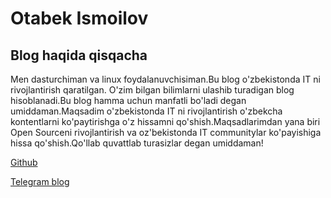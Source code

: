 # Otabek Ismoilov

## Blog haqida qisqacha

Men dasturchiman va linux foydalanuvchisiman.Bu blog o'zbekistonda IT ni rivojlantirish qaratilgan. O'zim bilgan bilimlarni ulashib turadigan blog hisoblanadi.Bu blog hamma uchun manfatli bo'ladi degan umiddaman.Maqsadim o'zbekistonda IT ni rivojlantirish o'zbekcha kontentlarni ko'paytirishga o'z hissamni qo'shish.Maqsadlarimdan yana biri Open Sourceni rivojlantirish va oz'bekistonda IT communitylar ko'payishiga hissa qo'shish.Qo'llab quvattlab turasizlar degan umiddaman!

[Github](https://github.com/ismoilovdevml)

[Telegram blog](https://t.me/Otabek_Ismoilov)
